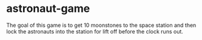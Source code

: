 # astronaut-game
The goal of this game is to get 10 moonstones to the space station and then lock the astronauts into the station for lift off before the clock runs out. 
